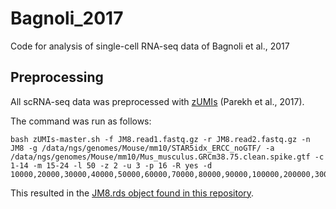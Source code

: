 # Bagnoli_2017
Code for analysis of single-cell RNA-seq data of Bagnoli et al., 2017

## Preprocessing
All scRNA-seq data was preprocessed with [zUMIs](https://github.com/sdparekh/zUMIs/) (Parekh et al., 2017).

The command was run as follows:

```
bash zUMIs-master.sh -f JM8.read1.fastq.gz -r JM8.read2.fastq.gz -n JM8 -g /data/ngs/genomes/Mouse/mm10/STAR5idx_ERCC_noGTF/ -a /data/ngs/genomes/Mouse/mm10/Mus_musculus.GRCm38.75.clean.spike.gtf -c 1-14 -m 15-24 -l 50 -z 2 -u 3 -p 16 -R yes -d 10000,20000,30000,40000,50000,60000,70000,80000,90000,100000,200000,300000,400000,500000,600000,700000,800000,900000,1000000,2000000,3000000,4000000,5000000
```

This resulted in the [JM8.rds object found in this repository](Data/JM8.rds).
